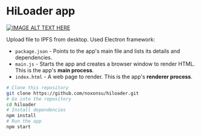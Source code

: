 # HiLoader app

[![IMAGE ALT TEXT HERE](http://dl4.joxi.net/drive/2017/04/04/0004/2038/272374/74/f0c9638203.jpg)](https://www.youtube.com/watch?v=KdjizUbDHOA)

Upload file to IPFS from desktop. Used Electron framework:

- `package.json` - Points to the app's main file and lists its details and dependencies.
- `main.js` - Starts the app and creates a browser window to render HTML. This is the app's **main process**.
- `index.html` - A web page to render. This is the app's **renderer process**.

```bash
# Clone this repository
git clone https://github.com/noxonsu/hiloader.git
# Go into the repository
cd hiloader
# Install dependencies
npm install
# Run the app
npm start
```
